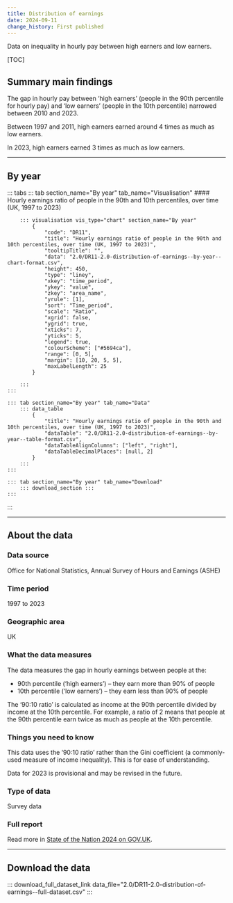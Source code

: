 ```yaml
---
title: Distribution of earnings
date: 2024-09-11
change_history: First published
---
```


Data on inequality in hourly pay between high earners and low earners.

[TOC]

## Summary main findings

The gap in hourly pay between ‘high earners’ (people in the 90th percentile for hourly pay) and ‘low earners’ (people in the 10th percentile) narrowed between 2010 and 2023.

Between 1997 and 2011, high earners earned around 4 times as much as low earners.

In 2023, high earners earned 3 times as much as low earners.

---

## By year

::: tabs
    ::: tab section_name="By year" tab_name="Visualisation"
        #### Hourly earnings ratio of people in the 90th and 10th percentiles, over time (UK, 1997 to 2023)

        ::: visualisation vis_type="chart" section_name="By year"
            {
                "code": "DR11",
                "title": "Hourly earnings ratio of people in the 90th and 10th percentiles, over time (UK, 1997 to 2023)",
                "tooltipTitle": "",
                "data": "2.0/DR11-2.0-distribution-of-earnings--by-year--chart-format.csv",
                "height": 450,
                "type": "liney",
                "xkey": "time_period",
                "ykey": "value",
                "zkey": "area_name",
                "yrule": [1],
                "sort": "Time_period",
                "scale": "Ratio",
                "xgrid": false,
                "ygrid": true,
                "xticks": 7,
                "yticks": 5,
                "legend": true,
                "colourScheme": ["#5694ca"],
                "range": [0, 5],
                "margin": [10, 20, 5, 5],
                "maxLabelLength": 25
            }
                
        :::
    :::

    ::: tab section_name="By year" tab_name="Data"
        ::: data_table
            {
                "title": "Hourly earnings ratio of people in the 90th and 10th percentiles, over time (UK, 1997 to 2023)",
                "dataTable": "2.0/DR11-2.0-distribution-of-earnings--by-year--table-format.csv",
                "dataTableAlignColumns": ["left", "right"],
                "dataTableDecimalPlaces": [null, 2]
            }
        :::
    :::

    ::: tab section_name="By year" tab_name="Download"
        ::: download_section :::
    :::
:::

---

## About the data

### Data source
Office for National Statistics, Annual Survey of Hours and Earnings (ASHE)

### Time period
1997 to 2023

### Geographic area
UK

### What the data measures
The data measures the gap in hourly earnings between people at the:

* 90th percentile (‘high earners’) – they earn more than 90% of people
* 10th percentile (‘low earners’) – they earn less than 90% of people

The ‘90:10 ratio’ is calculated as income at the 90th percentile divided by income at the 10th percentile. For example, a ratio of 2 means that people at the 90th percentile earn twice as much as people at the 10th percentile.

### Things you need to know
This data uses the ‘90:10 ratio’ rather than the Gini coefficient (a commonly-used measure of income inequality). This is for ease of understanding. 

Data for 2023 is provisional and may be revised in the future.

### Type of data
Survey data

### Full report
Read more in [State of the Nation 2024 on GOV.UK](https://www.gov.uk/government/publications/state-of-the-nation-2024-local-to-national-mapping-opportunities-for-all).

---

## Download the data

::: download_full_dataset_link data_file="2.0/DR11-2.0-distribution-of-earnings--full-dataset.csv" :::
